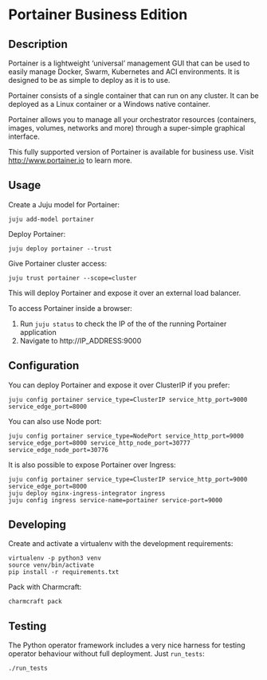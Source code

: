 # Portainer Business Edition

## Description

Portainer is a lightweight ‘universal’ management GUI that can be used to easily manage Docker, Swarm, Kubernetes and ACI environments. It is designed to be as simple to deploy as it is to use.

Portainer consists of a single container that can run on any cluster. It can be deployed as a Linux container or a Windows native container.

Portainer allows you to manage all your orchestrator resources (containers, images, volumes, networks and more) through a super-simple graphical interface.

This fully supported version of Portainer is available for business use. Visit http://www.portainer.io to learn more.


## Usage

Create a Juju model for Portainer:

```
juju add-model portainer
```

Deploy Portainer:

```
juju deploy portainer --trust
```

Give Portainer cluster access:

```
juju trust portainer --scope=cluster
```

This will deploy Portainer and expose it over an external load balancer.

To access Portainer inside a browser:

1. Run `juju status` to check the IP of the of the running Portainer application 
2. Navigate to http://IP_ADDRESS:9000

## Configuration

You can deploy Portainer and expose it over ClusterIP if you prefer:

```
juju config portainer service_type=ClusterIP service_http_port=9000 service_edge_port=8000
```

You can also use Node port:

```
juju config portainer service_type=NodePort service_http_port=9000 service_edge_port=8000 service_http_node_port=30777 service_edge_node_port=30776
```

It is also possible to expose Portainer over Ingress:

```
juju config portainer service_type=ClusterIP service_http_port=9000 service_edge_port=8000
juju deploy nginx-ingress-integrator ingress
juju config ingress service-name=portainer service-port=9000
```

## Developing

Create and activate a virtualenv with the development requirements:

```
virtualenv -p python3 venv
source venv/bin/activate
pip install -r requirements.txt
```

Pack with Charmcraft:

```
charmcraft pack
```

## Testing

The Python operator framework includes a very nice harness for testing
operator behaviour without full deployment. Just `run_tests`:

    ./run_tests
